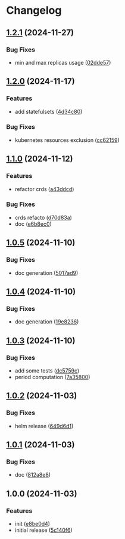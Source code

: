 # Changelog

## [1.2.1](https://github.com/cloudscalerio/cloudscaler/compare/v1.2.0...v1.2.1) (2024-11-27)


### Bug Fixes

* min and max replicas usage ([02dde57](https://github.com/cloudscalerio/cloudscaler/commit/02dde5755cef6f69145cd6459807899a98c89e11))

## [1.2.0](https://github.com/cloudscalerio/cloudscaler/compare/v1.1.0...v1.2.0) (2024-11-17)


### Features

* add statefulsets ([4d34c80](https://github.com/cloudscalerio/cloudscaler/commit/4d34c8032f7caa930141466cad61939e0c9b0fed))


### Bug Fixes

* kubernetes resources exclusion ([cc62159](https://github.com/cloudscalerio/cloudscaler/commit/cc621590b6c81649daecf821ba50fa4d348021d2))

## [1.1.0](https://github.com/cloudscalerio/cloudscaler/compare/v1.0.5...v1.1.0) (2024-11-12)


### Features

* refactor crds ([a43ddcd](https://github.com/cloudscalerio/cloudscaler/commit/a43ddcd4c763751fa7adef43fd533e33075f715a))


### Bug Fixes

* crds refacto ([d70d83a](https://github.com/cloudscalerio/cloudscaler/commit/d70d83a6c334a00ab01c46b721b98966677ca9cf))
* doc ([e6b8ec0](https://github.com/cloudscalerio/cloudscaler/commit/e6b8ec017249a8e7f84d62b68cb24568cffe2c54))

## [1.0.5](https://github.com/cloudscalerio/cloudscaler/compare/v1.0.4...v1.0.5) (2024-11-10)


### Bug Fixes

* doc generation ([5017ad9](https://github.com/cloudscalerio/cloudscaler/commit/5017ad9985b28deeeccc07f9a17bce62c3d72a7e))

## [1.0.4](https://github.com/cloudscalerio/cloudscaler/compare/v1.0.3...v1.0.4) (2024-11-10)


### Bug Fixes

* doc generation ([19e8236](https://github.com/cloudscalerio/cloudscaler/commit/19e8236ae5beb72e974646e25ccd36be7eb68538))

## [1.0.3](https://github.com/cloudscalerio/cloudscaler/compare/v1.0.2...v1.0.3) (2024-11-10)


### Bug Fixes

* add some tests ([dc5759c](https://github.com/cloudscalerio/cloudscaler/commit/dc5759c5de67a270461b4be07742fd6f3147081f))
* period computation ([7a35800](https://github.com/cloudscalerio/cloudscaler/commit/7a358004e812de08163e18a109276bad9a992948))

## [1.0.2](https://github.com/cloudscalerio/cloudscaler/compare/v1.0.1...v1.0.2) (2024-11-03)


### Bug Fixes

* helm release ([649d6d1](https://github.com/cloudscalerio/cloudscaler/commit/649d6d19a24c97258aa277b1a940d6de49402e89))

## [1.0.1](https://github.com/cloudscalerio/cloudscaler/compare/v1.0.0...v1.0.1) (2024-11-03)


### Bug Fixes

* doc ([812a8e8](https://github.com/cloudscalerio/cloudscaler/commit/812a8e85ba32ed9137d7eca84f47bb7846067000))

## 1.0.0 (2024-11-03)


### Features

* init ([e8be0d4](https://github.com/cloudscalerio/cloudscaler/commit/e8be0d4f0a343363081908bf2a4e694d463ef676))
* initial release ([5c140f6](https://github.com/cloudscalerio/cloudscaler/commit/5c140f6a864bd522f0be09b088c027270433a134))
